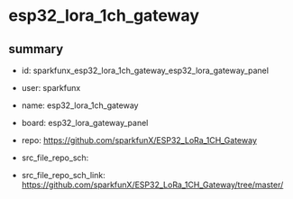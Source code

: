 # esp32_lora_1ch_gateway
 
## summary 
* id: sparkfunx_esp32_lora_1ch_gateway_esp32_lora_gateway_panel
* user: sparkfunx
* name: esp32_lora_1ch_gateway
* board: esp32_lora_gateway_panel
* repo: https://github.com/sparkfunX/ESP32_LoRa_1CH_Gateway



* src_file_repo_sch: 
* src_file_repo_sch_link: https://github.com/sparkfunX/ESP32_LoRa_1CH_Gateway/tree/master/




